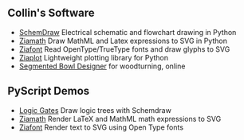 ## Collin's Software

- [SchemDraw](https://schemdraw.readthedocs.io) Electrical schematic and flowchart drawing in Python
- [Ziamath](https://ziamath.readthedocs.io) Draw MathML and Latex expressions to SVG in Python
- [Ziafont](https://ziafont.readthedocs.io) Read OpenType/TrueType fonts and draw glyphs to SVG
- [Ziaplot](https://ziaplot.readthedocs.io) Lightweight plotting library for Python
- [Segmented Bowl Designer](segbowl/index.html) for woodturning, online


## PyScript Demos

- [Logic Gates](pyscript/logic.html) Draw logic trees with Schemdraw
- [Ziamath](pyscript/ziamath.html) Render LaTeX and MathML math expressions to SVG
- [Ziafont]("pyscript/ziafontstr.html) Render text to SVG using Open Type fonts
